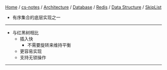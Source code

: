 [Home](https://mengxianbin.github.io) /
[cs-notes](https://mengxianbin.github.io/cs-notes/site) /
[Architecture](https://mengxianbin.github.io/cs-notes/site/Architecture) /
[Database](https://mengxianbin.github.io/cs-notes/site/Architecture/Database) /
[Redis](https://mengxianbin.github.io/cs-notes/site/Architecture/Database/Redis) /
[Data Structure](https://mengxianbin.github.io/cs-notes/site/Architecture/Database/Redis/Data%20Structure) /
[SkipList](https://mengxianbin.github.io/cs-notes/site/Architecture/Database/Redis/Data%20Structure/SkipList)

* 有序集合的底层实现之一

---

* 与红黑树相比
    * 插入快
        * 不需要旋转来维持平衡
    * 更容易实现
    * 支持无锁操作

---
